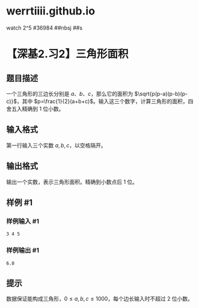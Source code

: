 # werrtiiii.github.io
watch
2^5
#36984
##nbsj
##s
# 【深基2.习2】三角形面积

## 题目描述

一个三角形的三边长分别是 $a$、$b$、$c$，那么它的面积为 $\sqrt{p(p-a)(p-b)(p-c)}$，其中 $p=\frac{1}{2}(a+b+c)$。输入这三个数字，计算三角形的面积，四舍五入精确到 $1$ 位小数。

## 输入格式

第一行输入三个实数 $a,b,c$，以空格隔开。

## 输出格式

输出一个实数，表示三角形面积。精确到小数点后 $1$ 位。

## 样例 #1

### 样例输入 #1

```
3 4 5
```

### 样例输出 #1

```
6.0
```

## 提示

数据保证能构成三角形，$0\leq a,b,c\leq 1000$，每个边长输入时不超过 $2$ 位小数。
